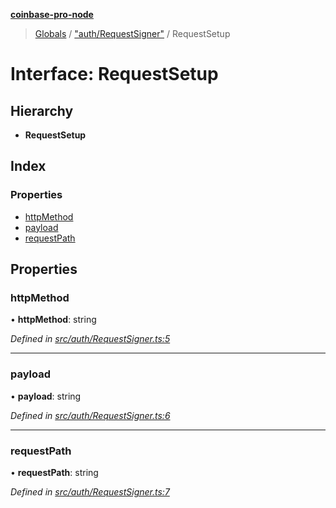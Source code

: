 **[coinbase-pro-node](../README.md)**

> [Globals](../globals.md) / ["auth/RequestSigner"](../modules/_auth_requestsigner_.md) / RequestSetup

# Interface: RequestSetup

## Hierarchy

- **RequestSetup**

## Index

### Properties

- [httpMethod](_auth_requestsigner_.requestsetup.md#httpmethod)
- [payload](_auth_requestsigner_.requestsetup.md#payload)
- [requestPath](_auth_requestsigner_.requestsetup.md#requestpath)

## Properties

### httpMethod

• **httpMethod**: string

_Defined in [src/auth/RequestSigner.ts:5](https://github.com/bennycode/coinbase-pro-node/blob/accd6f4/src/auth/RequestSigner.ts#L5)_

---

### payload

• **payload**: string

_Defined in [src/auth/RequestSigner.ts:6](https://github.com/bennycode/coinbase-pro-node/blob/accd6f4/src/auth/RequestSigner.ts#L6)_

---

### requestPath

• **requestPath**: string

_Defined in [src/auth/RequestSigner.ts:7](https://github.com/bennycode/coinbase-pro-node/blob/accd6f4/src/auth/RequestSigner.ts#L7)_
